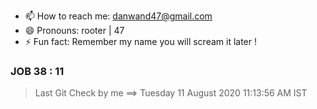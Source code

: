 - 📫 How to reach me: danwand47@gmail.com
- 😄 Pronouns: rooter | 47
- ⚡ Fun fact: Remember my name you will scream it later !
### JOB 38 : 11
> Last Git Check by me ==> Tuesday 11 August 2020 11:13:56 AM IST
